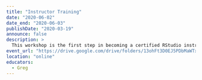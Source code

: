 ```yaml
---
title: "Instructor Training"
date: "2020-06-02"
date_end: "2020-06-03"
publishDate: "2020-03-19"
announce: false
description: >
  This workshop is the first step in becoming a certified RStudio instructor. It is run online for four hours on each of two days at a time suitable for participants in the Americas. Please [contact us](mailto:traininginstructor@rstudio.com) if you wish to take part.
event_url: "https://drive.google.com/drive/folders/13ohFt3D0EJ5PDbMaWTxnHH-hwA7G0IvY"
location: "online"
educators:
  - Greg
---
```

